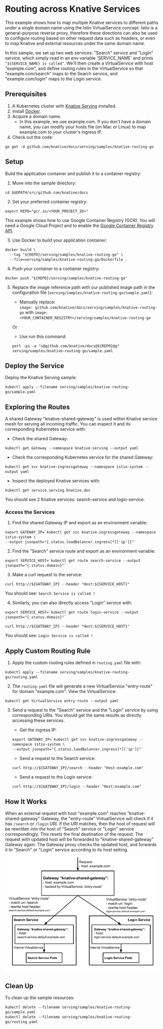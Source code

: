 # Routing across Knative Services

This example shows how to map multiple Knative services to different paths
under a single domain name using the Istio VirtualService concept.
Istio is a general-purpose reverse proxy, therefore these directions can also be
used to configure routing based on other request data such as headers, or even
to map Knative and external resources under the same domain name.

In this sample, we set up two web services: "Search" service and "Login"
service, which simply read in an env variable 'SERVICE_NAME' and prints
`"${SERVICE_NAME} is called"`. We'll then create a VirtualService with host
"example.com", and define routing rules in the VirtualService so that
"example.com/search" maps to the Search service, and "example.com/login" maps
to the Login service.

## Prerequisites

1. A Kubernetes cluster with [Knative Serving](https://github.com/knative/docs/blob/master/install/README.md) installed.
2. Install [Docker](https://docs.docker.com/get-started/#prepare-your-docker-environment).
3. Acquire a domain name.
    - In this example, we use example.com. If you don't have a domain name,
you can modify your hosts file (on Mac or Linux) to map example.com to your
cluster's ingress IP.
4. Check out the code:
```
go get -d github.com/knative/docs/serving/samples/knative-routing-go
```

## Setup

Build the application container and publish it to a container registry:

1. Move into the sample directory:  
```
cd $GOPATH/src/github.com/knative/docs
```

2. Set your preferred container registry:  
```
export REPO="gcr.io/<YOUR_PROJECT_ID>"
```
   This example shows how to use Google Container Registry (GCR). You will need a Google Cloud Project and to enable the [Google Container Registry
API](https://console.cloud.google.com/apis/library/containerregistry.googleapis.com).  

3. Use Docker to build your application container:  
```
docker build \
  --tag "${REPO}/serving/samples/knative-routing-go" \
  --file=serving/samples/knative-routing-go/Dockerfile .
```

4. Push your container to a container registry:  
```  
docker push "${REPO}/serving/samples/knative-routing-go"
```

5. Replace the image reference path with our published image path in the configuration file (`serving/samples/knative-routing-go/sample.yaml`):  
   * Manually replace:  
    `image: github.com/knative/docs/serving/samples/knative-routing-go` with `image: <YOUR_CONTAINER_REGISTRY>/serving/samples/knative-routing-go`  

    Or

   * Use run this command:  
    ```
    perl -pi -e "s@github.com/knative/docs@${REPO}@g" serving/samples/knative-routing-go/sample.yaml
    ```

## Deploy the Service

Deploy the Knative Serving sample:
```
kubectl apply --filename serving/samples/knative-routing-go/sample.yaml
```

## Exploring the Routes

A shared Gateway "knative-shared-gateway" is used within Knative service mesh
for serving all incoming traffic. You can inspect it and its corresponding Kubernetes
service with:

* Check the shared Gateway:
```
kubectl get Gateway --namespace knative-serving --output yaml
```

* Check the corresponding Kubernetes service for the shared Gateway:
```
kubectl get svc knative-ingressgateway --namespace istio-system --output yaml
```

* Inspect the deployed Knative services with:
```
kubectl get service.serving.knative.dev
```
You should see 2 Knative services: search-service and login-service.

### Access the Services  

1. Find the shared Gateway IP and export as an environment variable:  
```
export GATEWAY_IP=`kubectl get svc knative-ingressgateway --namespace istio-system \
--output jsonpath="{.status.loadBalancer.ingress[*]['ip']}"`
```

2. Find the "Search" service route and export as an environment variable:  
```
export SERVICE_HOST=`kubectl get route search-service --output jsonpath="{.status.domain}"`
```
3. Make a curl request to the service:  
```
curl http://${GATEWAY_IP} --header "Host:${SERVICE_HOST}"
```
You should see: `Search Service is called !`

4. Similarly, you can also directly access "Login" service with:  
```
export SERVICE_HOST=`kubectl get route login-service --output jsonpath="{.status.domain}"`
```
```
curl http://${GATEWAY_IP} --header "Host:${SERVICE_HOST}"
```
You should see: `Login Service is called !`

## Apply Custom Routing Rule

1. Apply the custom routing rules defined in `routing.yaml` file with:  
```
kubectl apply --filename serving/samples/knative-routing-go/routing.yaml
```

2. The `routing.yaml` file will generate a new VirtualService "entry-route" for
domain "example.com". View the VirtualService:  
```
kubectl get VirtualService entry-route --output yaml
```

3. Send a request to the "Search" service and the "Login" service by using
corresponding URIs. You should get the same results as directly accessing these services.  
    * Get the ingress IP:  
    ```
    export GATEWAY_IP=`kubectl get svc knative-ingressgateway --namespace istio-system \
    --output jsonpath="{.status.loadBalancer.ingress[*]['ip']}"`
    ```

    * Send a request to the Search service:  
    ```
    curl http://${GATEWAY_IP}/search --header "Host:example.com"
    ```

    * Send a request to the Login service:  
    ```
    curl http://${GATEWAY_IP}/login --header "Host:example.com"
    ```

## How It Works

When an external request with host "example.com" reaches
"knative-shared-gateway" Gateway, the "entry-route" VirtualService will check
if it has `/search` or `/login` URI. If the URI matches, then the host of
request will be rewritten into the host of "Search" service or "Login" service
correspondingly. This resets the final destination of the request.
The request with updated host will be forwarded to "knative-shared-gateway"
Gateway again. The Gateway proxy checks the updated host, and forwards it to
"Search" or "Login" service according to its host setting.

![Object model](images/knative-routing-sample-flow.png)


## Clean Up

To clean up the sample resources:
```
kubectl delete --filename serving/samples/knative-routing-go/sample.yaml
kubectl delete --filename serving/samples/knative-routing-go/routing.yaml
```
